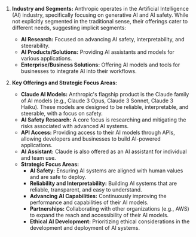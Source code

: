 1.  **Industry and Segments:** Anthropic operates in the Artificial Intelligence (AI) industry, specifically focusing on generative AI and AI safety. While not explicitly segmented in the traditional sense, their offerings cater to different needs, suggesting implicit segments:
    *   **AI Research:** Focused on advancing AI safety, interpretability, and steerability.
    *   **AI Products/Solutions:** Providing AI assistants and models for various applications.
    *   **Enterprise/Business Solutions:** Offering AI models and tools for businesses to integrate AI into their workflows.

2.  **Key Offerings and Strategic Focus Areas:**
    *   **Claude AI Models:** Anthropic's flagship product is the Claude family of AI models (e.g., Claude 3 Opus, Claude 3 Sonnet, Claude 3 Haiku). These models are designed to be reliable, interpretable, and steerable, with a focus on safety.
    *   **AI Safety Research:** A core focus is researching and mitigating the risks associated with advanced AI systems.
    *   **API Access:** Providing access to their AI models through APIs, allowing developers and businesses to build AI-powered applications.
    *   **AI Assistant:** Claude is also offered as an AI assistant for individual and team use.
    *   **Strategic Focus Areas:**
        *   **AI Safety:** Ensuring AI systems are aligned with human values and are safe to deploy.
        *   **Reliability and Interpretability:** Building AI systems that are reliable, transparent, and easy to understand.
        *   **Advancing AI Capabilities:** Continuously improving the performance and capabilities of their AI models.
        *   **Partnerships:** Collaborating with other organizations (e.g., AWS) to expand the reach and accessibility of their AI models.
        *   **Ethical AI Development:** Prioritizing ethical considerations in the development and deployment of AI systems.